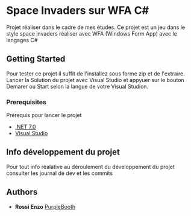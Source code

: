 # Space Invaders sur WFA C#
Projet réaliser dans le cadre de mes études.
Ce projet est un jeu dans le style space invaders réaliser avec WFA (Windows Form App) avec le langages C#

## Getting Started

Pour tester ce projet il suffit de l'installez sous forme zip et de l'extraire.
Lancer la Solution du projet avec Visual Studio et appyuer sur le bouton Demarer  ou Start selon la langue de votre Visual Studion.

### Prerequisites

Prérequis pour lancer le projet 
- [.NET 7.0](https://dotnet.microsoft.com/en-us/download)
- [Visual Studio](https://visualstudio.microsoft.com/fr/vs/community/)

## Info développement du projet 
Pour tout info realative au déroulement du développement du projet consulter les journal de dev et les commits 

## Authors

  - **Rossi Enzo** 
    [PurpleBooth](https://github.com/PurpleBooth)





